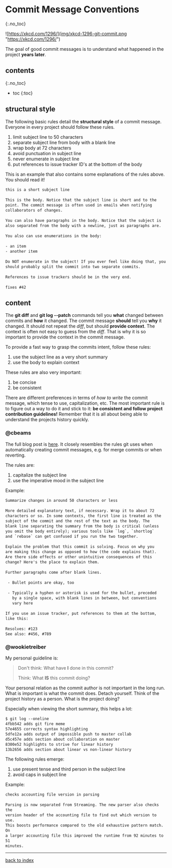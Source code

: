 # Commit Message Conventions
{:.no_toc}

![https://xkcd.com/1296/](img/xkcd-1296-git-commit.png "https://xkcd.com/1296/")

The goal of good commit messages is to understand what happened in the project **years later**.

## contents
{:.no_toc}

* toc
{:toc}

## structural style

The following basic rules detail the **structural style** of a commit message. Everyone in every project should follow these rules.

1.  limit subject line to 50 characters
1.  separate subject line from body with a blank line
1.  wrap body at 72 characters
1.  avoid punctuation in subject line
1.  never enumerate in subject line
1.  put references to issue tracker ID's at the bottom of the body

This is an example that also contains some explanations of the rules above. You should read it!

```
this is a short subject line

This is the body. Notice that the subject line is short and to the
point. The commit message is often used in emails when notifying
collaborators of changes.

You can also have paragraphs in the body. Notice that the subject is
also separated from the body with a newline, just as paragraphs are.

You also can use enumerations in the body:

- an item
- another item

Do NOT enumerate in the subject! If you ever feel like doing that, you
should probably split the commit into two separate commits.

References to issue trackers should be in the very end.

fixes #42
```

## content

The **git diff** and **git log --patch** commands tell you **what** changed between commits and **how** it changed. The commit message **should** tell you **why** it changed. It should not repeat the *diff*, but should **provide context**. The context is often not easy to guess from the *diff*. That is why it is so important to provide the context in the commit message.

To provide a fast way to grasp the commits intent, follow these rules:

1.  use the subject line as a very short summary
1.  use the body to explain context

These rules are also very important:

1.  be concise
1.  be consistent

There are different preferences in terms of *how to write* the commit message, which tense to use, capitalization, etc. The most important rule is to figure out a way to do it and stick to it: **be consistent and follow project contribution guidelines!** Remember that it is all about being able to understand the projects history quickly.

### @cbeams

The full blog post is [here](https://chris.beams.io/posts/git-commit/). It closely resembles the rules git uses when automatically creating commit messages, e.g. for merge commits or when reverting.

The rules are:

1.  capitalize the subject line
1.  use the imperative mood in the subject line

Example:

```
Summarize changes in around 50 characters or less

More detailed explanatory text, if necessary. Wrap it to about 72
characters or so. In some contexts, the first line is treated as the
subject of the commit and the rest of the text as the body. The
blank line separating the summary from the body is critical (unless
you omit the body entirely); various tools like `log`, `shortlog`
and `rebase` can get confused if you run the two together.

Explain the problem that this commit is solving. Focus on why you
are making this change as opposed to how (the code explains that).
Are there side effects or other unintuitive consequences of this
change? Here's the place to explain them.

Further paragraphs come after blank lines.

 - Bullet points are okay, too

 - Typically a hyphen or asterisk is used for the bullet, preceded
   by a single space, with blank lines in between, but conventions
   vary here

If you use an issue tracker, put references to them at the bottom,
like this:

Resolves: #123
See also: #456, #789
```

### @wookietreiber

My personal guideline is:

> Don't think: What have **I** done in this commit?
>
> Think: What **IS** this commit doing?

Your personal relation as the commit author is not important in the long run. What is important is what the commit does. Detach yourself. Think of the project history as a person. What is the project doing?

Especially when viewing the short summary, this helps a lot:

```console
$ git log --oneline
4fbb542 adds git fire meme
57e4655 corrects syntax highlighting
5dfe12a adds output of impossible push to master collab
d5c457e adds section about collaboration on master
8300e52 highlights to strive for linear history
13b2656 adds section about linear vs non-linear history
```

The following rules emerge:

1.  use present tense and third person in the subject line
1.  avoid caps in subject line

Example:

```
checks accounting file version in parsing

Parsing is now separated from Streaming. The new parser also checks the
version header of the accounting file to find out which version to use.
This boosts performance compared to the old exhaustive pattern match. On
a larger accounting file this improved the runtime from 92 minutes to 51
minutes.
```

---

[back to index](index.html)
